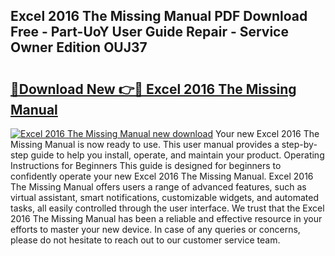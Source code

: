 ## Excel 2016 The Missing Manual PDF Download Free - Part-UoY User Guide Repair - Service Owner Edition OUJ37

# <h2><a href="http://cf23616.oget.top/?id=Excel+2016+The+Missing+Manual">🔗Download New 👉🔴 Excel 2016 The Missing Manual</a></h2>

[![Excel 2016 The Missing Manual new download](https://i.imgur.com/5g1atiW.png)](http://cf23616.oget.top/?id=Excel+2016+The+Missing+Manual)
Your new Excel 2016 The Missing Manual is now ready to use. This user manual provides a step-by-step guide to help you install, operate, and maintain your product. Operating Instructions for Beginners This guide is designed for beginners to confidently operate your new Excel 2016 The Missing Manual. Excel 2016 The Missing Manual offers users a range of advanced features, such as virtual assistant, smart notifications, customizable widgets, and automated tasks, all easily controlled through the user interface. We trust that the Excel 2016 The Missing Manual has been a reliable and effective resource in your efforts to master your new device. In case of any queries or concerns, please do not hesitate to reach out to our customer service team.
